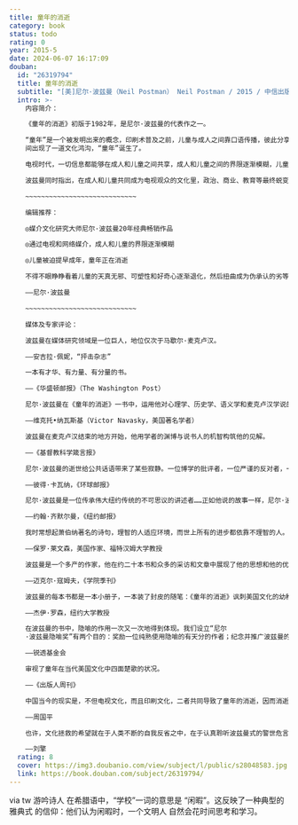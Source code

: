 ```yaml
---
title: 童年的消逝
category: book
status: todo
rating: 0
year: 2015-5
date: 2024-06-07 16:17:09
douban:
  id: "26319794"
  title: 童年的消逝
  subtitle: "[美]尼尔·波兹曼（Neil Postman） Neil Postman / 2015 / 中信出版社"
  intro: >-
    内容简介：

    《童年的消逝》初版于1982年，是尼尔·波兹曼的代表作之一。

    “童年”是一个被发明出来的概念，印刷术普及之前，儿童与成人之间靠口语传播，彼此分享基本相同的文化世界，所以人类并没有“童年”；印刷术普及之后，文字成为主导，成人掌握着文字和知识的世界，儿童与成人之
    间出现了一道文化鸿沟，“童年”诞生了。

    电视时代，一切信息都能够在成人和儿童之间共享，成人和儿童之间的界限逐渐模糊，儿童几乎都被迫提早进入充满冲突、战争、性爱、暴力的成人世界，“童年”逐渐消逝。

    波兹曼同时指出，在成人和儿童共同成为电视观众的文化里，政治、商业、教育等最终蜕变成幼稚和肤浅的弱智文化，人类的文化精神逐渐枯萎。

    ~~~~~~~~~~~~~~~~~~~~~~~~~~~~

    编辑推荐：

    ◎媒介文化研究大师尼尔·波兹曼20年经典畅销作品

    ◎通过电视和网络媒介，成人和儿童的界限逐渐模糊

    ◎儿童被迫提早成年，童年正在消逝

    不得不眼睁睁看着儿童的天真无邪、可塑性和好奇心逐渐退化，然后扭曲成为伪承认的劣等面目，这是令人痛心和尴尬的，而且尤其可悲。

    ——尼尔·波兹曼

    ~~~~~~~~~~~~~~~~~~~~~~~~~~~~

    媒体及专家评论：

    波兹曼在媒体研究领域是一位巨人，地位仅次于马歇尔·麦克卢汉。

    ——安吉拉·佩妮，“抨击杂志”

    一本有才华、有力量、有分量的书。

    ——《华盛顿邮报》（The Washington Post）

    尼尔·波兹曼在《童年的消逝》一书中，运用他对心理学、历史学、语义学和麦克卢汉学说的深刻见解以及常识，非常有说服力地阐述了一个触目惊心而且颇具独创的论题。这本书读起来也很有趣。

    ——维克托•纳瓦斯基（Victor Navasky，美国著名学者）

    波兹曼在麦克卢汉结束的地方开始，他用学者的渊博与说书人的机智构筑他的见解。

    ——《基督教科学箴言报》

    尼尔·波兹曼的逝世给公共话语带来了某些寂静。一位博学的批评者，一位严谨的反对者，一位跟奔涌的发展唱反调的人，沉默了。回顾他令人惊叹的事业，你会发现他所做的每一件事的核心都是一连串问题……他希望你去思考，字母表是如何改变了口语文化的，印刷媒体给宗教造成了什么样的影响，教育是如何创造了童年的，为何对标准的测试意味着对学校系统的激进反思。

    ——彼得·卡瓦纳，《环球邮报》

    尼尔·波兹曼是一位传承伟大纽约传统的不可思议的讲述者……正如他说的故事一样，尼尔·波兹曼投入了一生来让我们停下来……他是一个和蔼谦恭的人，他绝对不会说，“我早就告诉过你了”。但是他的确告诉过我们，一次又一次地，直至肺癌让他永远消声。

    ——约翰·齐默尔曼，《纽约邮报》

    我时常想起萧伯纳著名的诗句，理智的人适应环境，而世上所有的进步都依靠不理智的人。马歇尔·麦克卢汉是不理智的，兰斯是不理智的，尼尔也是不理智的。因为这样，所有美好的事才发生了。

    ——保罗·莱文森，美国作家、福特汉姆大学教授

    波兹曼是一个多产的作家，他在约二十本书和众多的采访和文章中展现了他的思想和他的优雅。这些作品都值得阅读和深入思考，有意或无意间你会将你读到的说给他人听。波兹曼是看穿了皇帝新衣的孩子，后来他长成了擅长表达的义愤填膺的教育者和社会消费者。

    ——迈克尔·寇姆夫，《学院季刊》

    波兹曼的每本书都是一本小册子，一本装了封皮的随笔：《童年的消逝》讽刺美国文化的幼稚化；《娱乐至死》讽刺娱乐业，以及娱乐业对观众造成的影响……他的知识分子姿态，他在公众环境中的表现，以及他伟大的天赋——极好的幽默，实质是一个开化人类在一个野蛮世纪进行的尝试，之后成了一个开化人在电视文化中的尝试。

    ——杰伊·罗森，纽约大学教授

    在波兹曼的书中，隐喻的作用一次又一次地得到体现。我们设立“尼尔
    ·波兹曼隐喻奖”有两个目的：奖励一位纯熟使用隐喻的有天分的作者；纪念并推广波兹曼的作品，以及印刷思想。

    ——锐透基金会

    审视了童年在当代美国文化中四面楚歌的状况。

    ——《出版人周刊》

    中国当今的现实是，不但电视文化，而且印刷文化，二者共同导致了童年的消逝，因而消逝得更为彻底。

    ——周国平

    也许，文化拯救的希望就在于人类不断的自我反省之中，在于认真聆听波兹曼式的警世危言之中。

    ——刘擎
  rating: 8
  cover: https://img3.doubanio.com/view/subject/l/public/s28048583.jpg
  link: https://book.douban.com/subject/26319794/
---
```


via tw 游吟诗人 在希腊语中，“学校”一词的意思是 “闲暇”。这反映了一种典型的雅典式 的信仰：他们认为闲暇时，一个文明人
自然会花时间思考和学习。